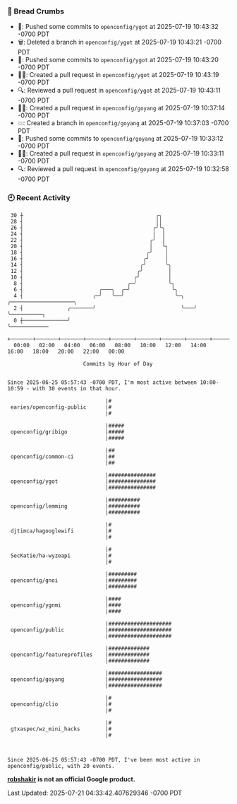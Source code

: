 ### 🍞 Bread Crumbs

 * 🚢: Pushed some commits to `openconfig/ygot` at 2025-07-19 10:43:32 -0700 PDT
 * 🗑: Deleted a branch in `openconfig/ygot` at 2025-07-19 10:43:21 -0700 PDT
 * 🚢: Pushed some commits to `openconfig/ygot` at 2025-07-19 10:43:20 -0700 PDT
 * ✍🏼: Created a pull request in `openconfig/ygot` at 2025-07-19 10:43:19 -0700 PDT
 * 🔍: Reviewed a pull request in  `openconfig/ygot` at 2025-07-19 10:43:11 -0700 PDT
 * ✍🏼: Created a pull request in `openconfig/goyang` at 2025-07-19 10:37:14 -0700 PDT
 * 💥: Created a branch in `openconfig/goyang` at 2025-07-19 10:37:03 -0700 PDT
 * 🚢: Pushed some commits to `openconfig/goyang` at 2025-07-19 10:33:12 -0700 PDT
 * ✍🏼: Created a pull request in `openconfig/goyang` at 2025-07-19 10:33:11 -0700 PDT
 * 🔍: Reviewed a pull request in  `openconfig/goyang` at 2025-07-19 10:32:58 -0700 PDT

### 🕘 Recent Activity
```
 30 ┼                                          ╭╮
 28 ┤                                          ││
 26 ┤                                         ╭╯╰╮
 24 ┤                                         │  │
 22 ┤                                        ╭╯  │
 20 ┤                                        │   ╰╮
 18 ┤                                       ╭╯    │
 16 ┤                                      ╭╯     │
 14 ┤                                     ╭╯      ╰╮
 12 ┤                                    ╭╯        │
 10 ┤                                   ╭╯         │
  8 ┤                                 ╭─╯          ╰╮
  6 ┤                        ╭───╮  ╭─╯             ╰╮
  4 ┤                      ╭─╯   ╰──╯                ╰─╮   ╭────────────────────╮
  2 ┤              ╭───────╯                           ╰───╯                    ╰──────────╮
  0 ┼──────────────╯                                                                       ╰────────────
    +───────+───────+───────+───────+───────+───────+───────+───────+───────+───────+───────+───────+────
  00:00   02:00   04:00   06:00   08:00   10:00   12:00   14:00   16:00   18:00   20:00   22:00   00:00   

						Commits by Hour of Day


Since 2025-06-25 05:57:43 -0700 PDT, I'm most active between 10:00-10:59 - with 30 events in that hour.

```



```
                               |#
 earies/openconfig-public      |#
                               |#

                               |#####
 openconfig/gribigo            |#####
                               |#####

                               |##
 openconfig/common-ci          |##
                               |##

                               |###############
 openconfig/ygot               |###############
                               |###############

                               |##########
 openconfig/lemming            |##########
                               |##########

                               |#
 djtimca/hagooglewifi          |#
                               |#

                               |#
 SecKatie/ha-wyzeapi           |#
                               |#

                               |#########
 openconfig/gnoi               |#########
                               |#########

                               |####
 openconfig/ygnmi              |####
                               |####

                               |####################
 openconfig/public             |####################
                               |####################

                               |#############
 openconfig/featureprofiles    |#############
                               |#############

                               |#################
 openconfig/goyang             |#################
                               |#################

                               |#
 openconfig/clio               |#
                               |#

                               |#
 gtxaspec/wz_mini_hacks        |#
                               |#



Since 2025-06-25 05:57:43 -0700 PDT, I've been most active in openconfig/public, with 20 events.

```
**[robshakir](mailto:robjs@google.com) is not an official Google product.**  


Last Updated: 2025-07-21 04:33:42.407629346 -0700 PDT
